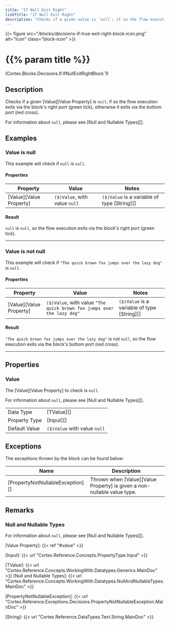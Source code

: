 ```yaml
---
title: "If Null Exit Right"
linkTitle: "If Null Exit Right"
description: "Checks if a given value is `null`; if so the flow execution exits via the block's right port, otherwise it exits via the bottom port."
---
```


{{< figure src="/blocks/decisions-if-true-exit-right-block-icon.png" alt="Icon" class="block-icon" >}}

# {{% param title %}}

<p class="namespace">(Cortex.Blocks.Decisions.If.IfNullExitRightBlock`1)</p>

## Description

Checks if a given [Value][Value Property] is `null`; if so the flow execution exits via the block's right port (green tick), otherwise it exits via the bottom port (red cross).

For information about `null`, please see [Null and Nullable Types][].

## Examples

### Value is null

This example will check if `null` is `null`.

#### Properties

| Property           | Value                     | Notes                                    |
|--------------------|---------------------------|------------------------------------------|
| [Value][Value Property] | `($)Value`, with value `null` | `($)Value` is a variable of type [String][] |

#### Result

`null` is `null`, so the flow execution exits via the block's right port (green tick).

***

### Value is not null

This example will check if `"The quick brown fox jumps over the lazy dog"` is `null`.

#### Properties

| Property           | Value                     | Notes                                    |
|--------------------|---------------------------|------------------------------------------|
| [Value][Value Property] | `($)Value`, with value `"The quick brown fox jumps over the lazy dog"` | `($)Value` is a variable of type [String][] |

#### Result

`"The quick brown fox jumps over the lazy dog"` is not `null`, so the flow execution exits via the block's bottom port (red cross).

***

## Properties

### Value

The [Value][Value Property] to check is `null`.

For information about `null`, please see [Null and Nullable Types][].

| | |
|--------------------|---------------------------|
| Data Type | [TValue][] |
| Property Type | [Input][] |
| Default Value | `($)Value` with value `null` |

## Exceptions

The exceptions thrown by the block can be found below:

| Name     | Description |
|----------|----------|
| [PropertyNotNullableException][] | Thrown when [Value][Value Property] is given a non-nullable value type. |

## Remarks

### Null and Nullable Types

For information about `null`, please see [Null and Nullable Types][].

[Value Property]: {{< ref "#value" >}}

[Input]: {{< url "Cortex.Reference.Concepts.PropertyType.Input" >}}

[TValue]: {{< url "Cortex.Reference.Concepts.WorkingWith.Datatypes.Generics.MainDoc" >}}
[Null and Nullable Types]: {{< url "Cortex.Reference.Concepts.WorkingWith.Datatypes.NullAndNullableTypes.MainDoc" >}}

[PropertyNotNullableException]: {{< url "Cortex.Reference.Exceptions.Decisions.PropertyNotNullableException.MainDoc" >}}

[String]: {{< url "Cortex.Reference.DataTypes.Text.String.MainDoc" >}}
